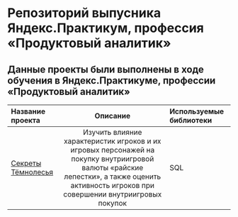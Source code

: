 # Репозиторий выпусника Яндекс.Практикум, профессия «Продуктовый аналитик»

## Данные проекты были выполнены в ходе обучения в Яндекс.Практикуме, профессии «Продуктовый аналитик»

| Название проекта | Описание | Используемые библиотеки |
| :-------------------- | :---------------------: |:--------------------------- |
| [Секреты Тёмнолесья](https://github.com/NoLoAl/Yandex_Practicum_AD/tree/main/SPRINT4_project) | Изучить влияние характеристик игроков и их игровых персонажей на покупку внутриигровой валюты «райские лепестки», а также оценить активность игроков при совершении внутриигровых покупок  | SQL |
